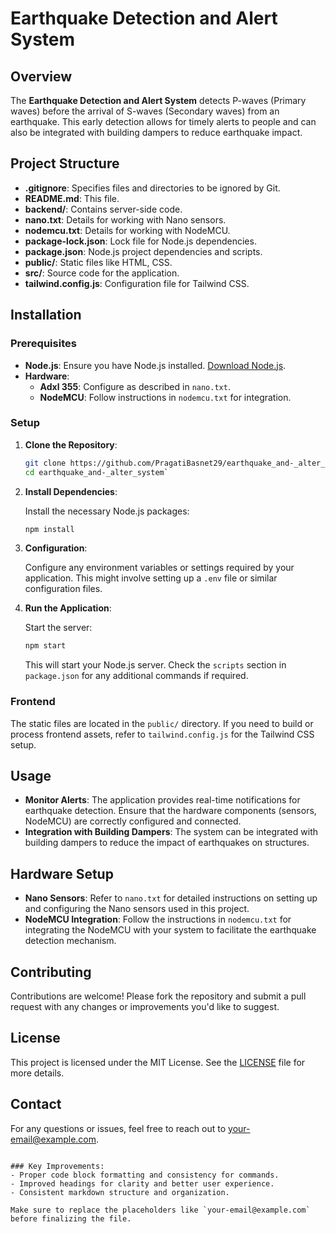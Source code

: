 # Earthquake Detection and Alert System

## Overview

The **Earthquake Detection and Alert System** detects P-waves (Primary waves) before the arrival of S-waves (Secondary waves) from an earthquake. This early detection allows for timely alerts to people and can also be integrated with building dampers to reduce earthquake impact.

## Project Structure

- **.gitignore**: Specifies files and directories to be ignored by Git.
- **README.md**: This file.
- **backend/**: Contains server-side code.
- **nano.txt**: Details for working with Nano sensors.
- **nodemcu.txt**: Details for working with NodeMCU.
- **package-lock.json**: Lock file for Node.js dependencies.
- **package.json**: Node.js project dependencies and scripts.
- **public/**: Static files like HTML, CSS.
- **src/**: Source code for the application.
- **tailwind.config.js**: Configuration file for Tailwind CSS.

## Installation

### Prerequisites

- **Node.js**: Ensure you have Node.js installed. [Download Node.js](https://nodejs.org/).
- **Hardware**:
  - **Adxl 355**: Configure as described in `nano.txt`.
  - **NodeMCU**: Follow instructions in `nodemcu.txt` for integration.

### Setup

1. **Clone the Repository**:

   ```bash
   git clone https://github.com/PragatiBasnet29/earthquake_and-_alter_system.git
   cd earthquake_and-_alter_system`

2. **Install Dependencies**:

   Install the necessary Node.js packages:

   ```bash
   npm install
   ```

3. **Configuration**:

   Configure any environment variables or settings required by your application. This might involve setting up a `.env` file or similar configuration files.

4. **Run the Application**:

   Start the server:

   ```bash
   npm start
   ```

   This will start your Node.js server. Check the `scripts` section in `package.json` for any additional commands if required.

### Frontend

The static files are located in the `public/` directory. If you need to build or process frontend assets, refer to `tailwind.config.js` for the Tailwind CSS setup.

## Usage

- **Monitor Alerts**: The application provides real-time notifications for earthquake detection. Ensure that the hardware components (sensors, NodeMCU) are correctly configured and connected.
- **Integration with Building Dampers**: The system can be integrated with building dampers to reduce the impact of earthquakes on structures.

## Hardware Setup

- **Nano Sensors**: Refer to `nano.txt` for detailed instructions on setting up and configuring the Nano sensors used in this project.
- **NodeMCU Integration**: Follow the instructions in `nodemcu.txt` for integrating the NodeMCU with your system to facilitate the earthquake detection mechanism.

## Contributing

Contributions are welcome! Please fork the repository and submit a pull request with any changes or improvements you'd like to suggest.

## License

This project is licensed under the MIT License. See the [LICENSE](LICENSE) file for more details.

## Contact

For any questions or issues, feel free to reach out to [your-email@example.com](mailto:pragatibasnet123@gmail.com).
```

### Key Improvements:
- Proper code block formatting and consistency for commands.
- Improved headings for clarity and better user experience.
- Consistent markdown structure and organization.

Make sure to replace the placeholders like `your-email@example.com` before finalizing the file.
